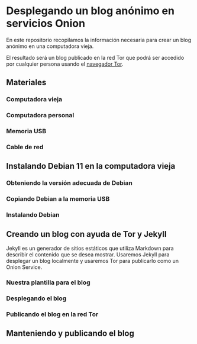 # Desplegando un blog anónimo en servicios Onion

En este repositorio recopilamos la información necesaria para crear un blog anónimo en una computadora vieja.

El resultado será un blog publicado en la red Tor que podrá ser accedido por cualquier persona usando el [navegador Tor](https://www.torproject.org/download/).

## Materiales 

### Computadora vieja



### Computadora personal



### Memoria USB



### Cable de red



## Instalando Debian 11 en la computadora vieja

### Obteniendo la versión adecuada de Debian


### Copiando Debian a la memoria USB



### Instalando Debian



## Creando un blog con ayuda de Tor y Jekyll

Jekyll es un generador de sitios estáticos que utiliza Markdown para describir el contenido que se desea mostrar. Usaremos Jekyll para desplegar un blog localmente y usaremos Tor para publicarlo como un Onion Service.

### Nuestra plantilla para el blog


### Desplegando el blog


### Publicando el blog en la red Tor

## Manteniendo y publicando el blog
